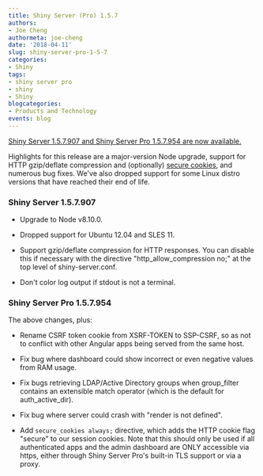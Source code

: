 ```yaml
---
title: Shiny Server (Pro) 1.5.7
authors: 
- Joe Cheng
authormeta: joe-cheng
date: '2018-04-11'
slug: shiny-server-pro-1-5-7
categories:
- Shiny
tags:
- shiny server pro
- shiny
- Shiny
blogcategories:
- Products and Technology
events: blog
---
```



[Shiny Server 1.5.7.907 and Shiny Server Pro 1.5.7.954 are now available.](https://www.rstudio.com/products/shiny/shiny-server/)

Highlights for this release are a major-version Node upgrade, support for HTTP gzip/deflate compression and (optionally) [secure cookies](https://en.wikipedia.org/wiki/Secure_cookies), and numerous bug fixes. We've also dropped support for some Linux distro versions that have reached their end of life.

### Shiny Server 1.5.7.907

* Upgrade to Node v8.10.0.

* Dropped support for Ubuntu 12.04 and SLES 11.

* Support gzip/deflate compression for HTTP responses. You can disable this if
  necessary with the directive "http_allow_compression no;" at the top level
  of shiny-server.conf.

* Don't color log output if stdout is not a terminal.

### Shiny Server Pro 1.5.7.954

The above changes, plus:

* Rename CSRF token cookie from XSRF-TOKEN to SSP-CSRF, so as not to conflict
  with other Angular apps being served from the same host.

* Fix bug where dashboard could show incorrect or even negative values from RAM
  usage.

* Fix bugs retrieving LDAP/Active Directory groups when group_filter contains
  an extensible match operator (which is the default for auth_active_dir).

* Fix bug where server could crash with "render is not defined".

* Add `secure_cookies always;` directive, which adds the HTTP cookie flag
  "secure" to our session cookies. Note that this should only be used if all
  authenticated apps and the admin dashboard are ONLY accessible via https,
  either through Shiny Server Pro's built-in TLS support or via a proxy.

